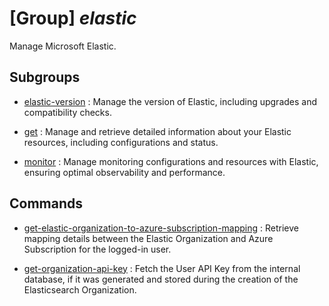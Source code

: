 # [Group] _elastic_

Manage Microsoft Elastic.

## Subgroups

- [elastic-version](/Commands/elastic/elastic-version/readme.md)
: Manage the version of Elastic, including upgrades and compatibility checks.

- [get](/Commands/elastic/get/readme.md)
: Manage and retrieve detailed information about your Elastic resources, including configurations and status.

- [monitor](/Commands/elastic/monitor/readme.md)
: Manage monitoring configurations and resources with Elastic, ensuring optimal observability and performance.

## Commands

- [get-elastic-organization-to-azure-subscription-mapping](/Commands/elastic/_get-elastic-organization-to-azure-subscription-mapping.md)
: Retrieve mapping details between the Elastic Organization and Azure Subscription for the logged-in user.

- [get-organization-api-key](/Commands/elastic/_get-organization-api-key.md)
: Fetch the User API Key from the internal database, if it was generated and stored during the creation of the Elasticsearch Organization.
